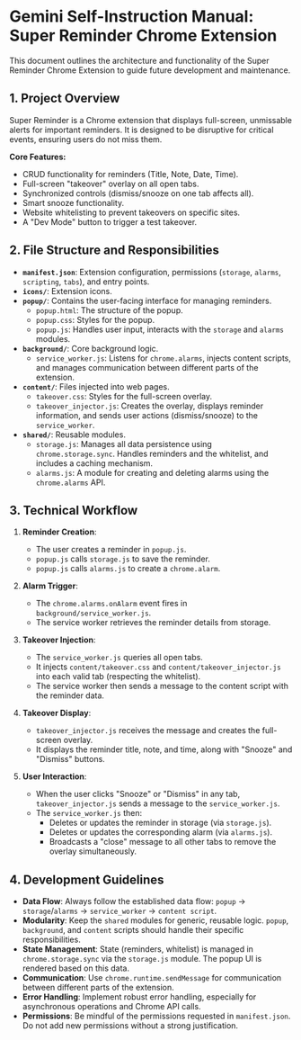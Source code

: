 
# Gemini Self-Instruction Manual: Super Reminder Chrome Extension

This document outlines the architecture and functionality of the Super Reminder Chrome Extension to guide future development and maintenance.

## 1. Project Overview

Super Reminder is a Chrome extension that displays full-screen, unmissable alerts for important reminders. It is designed to be disruptive for critical events, ensuring users do not miss them.

**Core Features:**
- CRUD functionality for reminders (Title, Note, Date, Time).
- Full-screen "takeover" overlay on all open tabs.
- Synchronized controls (dismiss/snooze on one tab affects all).
- Smart snooze functionality.
- Website whitelisting to prevent takeovers on specific sites.
- A "Dev Mode" button to trigger a test takeover.

## 2. File Structure and Responsibilities

- **`manifest.json`**: Extension configuration, permissions (`storage`, `alarms`, `scripting`, `tabs`), and entry points.
- **`icons/`**: Extension icons.
- **`popup/`**: Contains the user-facing interface for managing reminders.
  - `popup.html`: The structure of the popup.
  - `popup.css`: Styles for the popup.
  - `popup.js`: Handles user input, interacts with the `storage` and `alarms` modules.
- **`background/`**: Core background logic.
  - `service_worker.js`: Listens for `chrome.alarms`, injects content scripts, and manages communication between different parts of the extension.
- **`content/`**: Files injected into web pages.
  - `takeover.css`: Styles for the full-screen overlay.
  - `takeover_injector.js`: Creates the overlay, displays reminder information, and sends user actions (dismiss/snooze) to the `service_worker`.
- **`shared/`**: Reusable modules.
  - `storage.js`: Manages all data persistence using `chrome.storage.sync`. Handles reminders and the whitelist, and includes a caching mechanism.
  - `alarms.js`: A module for creating and deleting alarms using the `chrome.alarms` API.

## 3. Technical Workflow

1.  **Reminder Creation**:
    - The user creates a reminder in `popup.js`.
    - `popup.js` calls `storage.js` to save the reminder.
    - `popup.js` calls `alarms.js` to create a `chrome.alarm`.

2.  **Alarm Trigger**:
    - The `chrome.alarms.onAlarm` event fires in `background/service_worker.js`.
    - The service worker retrieves the reminder details from storage.

3.  **Takeover Injection**:
    - The `service_worker.js` queries all open tabs.
    - It injects `content/takeover.css` and `content/takeover_injector.js` into each valid tab (respecting the whitelist).
    - The service worker then sends a message to the content script with the reminder data.

4.  **Takeover Display**:
    - `takeover_injector.js` receives the message and creates the full-screen overlay.
    - It displays the reminder title, note, and time, along with "Snooze" and "Dismiss" buttons.

5.  **User Interaction**:
    - When the user clicks "Snooze" or "Dismiss" in any tab, `takeover_injector.js` sends a message to the `service_worker.js`.
    - The `service_worker.js` then:
        - Deletes or updates the reminder in storage (via `storage.js`).
        - Deletes or updates the corresponding alarm (via `alarms.js`).
        - Broadcasts a "close" message to all other tabs to remove the overlay simultaneously.

## 4. Development Guidelines

- **Data Flow**: Always follow the established data flow: `popup` -> `storage`/`alarms` -> `service_worker` -> `content script`.
- **Modularity**: Keep the `shared` modules for generic, reusable logic. `popup`, `background`, and `content` scripts should handle their specific responsibilities.
- **State Management**: State (reminders, whitelist) is managed in `chrome.storage.sync` via the `storage.js` module. The popup UI is rendered based on this data.
- **Communication**: Use `chrome.runtime.sendMessage` for communication between different parts of the extension.
- **Error Handling**: Implement robust error handling, especially for asynchronous operations and Chrome API calls.
- **Permissions**: Be mindful of the permissions requested in `manifest.json`. Do not add new permissions without a strong justification.

